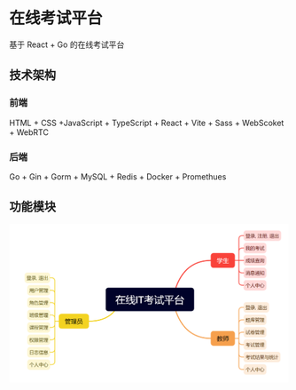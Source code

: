 # 在线考试平台

基于 React + Go 的在线考试平台



## 技术架构

### 前端

HTML + CSS +JavaScript + TypeScript + React + Vite + Sass + WebScoket + WebRTC

### 后端

Go + Gin + Gorm + MySQL + Redis + Docker + Promethues 



## 功能模块

![image-20230905115847689](./assets/image-20230905115847689.png)
